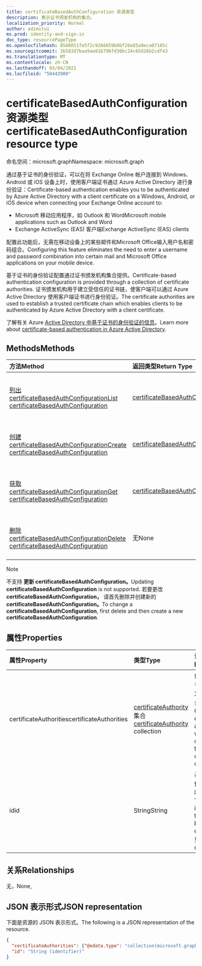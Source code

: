 ```yaml
---
title: certificateBasedAuthConfiguration 资源类型
description: 表示证书颁发机构的集合。
localization_priority: Normal
author: adimitui
ms.prod: identity-and-sign-in
doc_type: resourcePageType
ms.openlocfilehash: 8580851fe5f2c9266659b0bf26e85a9eca07185c
ms.sourcegitcommit: 3b583d7baa9ae81b796fd30bc24c65d26b2cdf43
ms.translationtype: MT
ms.contentlocale: zh-CN
ms.lasthandoff: 03/04/2021
ms.locfileid: "50443900"
---
```

# <a name="certificatebasedauthconfiguration-resource-type"></a><span data-ttu-id="9b079-103">certificateBasedAuthConfiguration 资源类型</span><span class="sxs-lookup"><span data-stu-id="9b079-103">certificateBasedAuthConfiguration resource type</span></span>

<span data-ttu-id="9b079-104">命名空间：microsoft.graph</span><span class="sxs-lookup"><span data-stu-id="9b079-104">Namespace: microsoft.graph</span></span>

<span data-ttu-id="9b079-105">通过基于证书的身份验证，可以在将 Exchange Online 帐户连接到 Windows、Android 或 iOS 设备上时，使用客户端证书通过 Azure Active Directory 进行身份验证：</span><span class="sxs-lookup"><span data-stu-id="9b079-105">Certificate-based authentication enables you to be authenticated by Azure Active Directory with a client certificate on a Windows, Android, or iOS device when connecting your Exchange Online account to:</span></span>

- <span data-ttu-id="9b079-106">Microsoft 移动应用程序，如 Outlook 和 Word</span><span class="sxs-lookup"><span data-stu-id="9b079-106">Microsoft mobile applications such as Outlook and Word</span></span>
- <span data-ttu-id="9b079-107">Exchange ActiveSync (EAS) 客户端</span><span class="sxs-lookup"><span data-stu-id="9b079-107">Exchange ActiveSync (EAS) clients</span></span>

<span data-ttu-id="9b079-108">配置此功能后，无需在移动设备上的某些邮件和Microsoft Office输入用户名和密码组合。</span><span class="sxs-lookup"><span data-stu-id="9b079-108">Configuring this feature eliminates the need to enter a username and password combination into certain mail and Microsoft Office applications on your mobile device.</span></span>

<span data-ttu-id="9b079-109">基于证书的身份验证配置通过证书颁发机构集合提供。</span><span class="sxs-lookup"><span data-stu-id="9b079-109">Certificate-based authentication configuration is provided through a collection of certificate authorities.</span></span> <span data-ttu-id="9b079-110">证书颁发机构用于建立受信任的证书链，使客户端可以通过 Azure Active Directory 使用客户端证书进行身份验证。</span><span class="sxs-lookup"><span data-stu-id="9b079-110">The certificate authorities are used to establish a trusted certificate chain which enables clients to be authenticated by Azure Active Directory with a client certificate.</span></span>

<span data-ttu-id="9b079-111">了解有关 Azure [Active Directory 中基于证书的身份验证的信息](/azure/active-directory/authentication/active-directory-certificate-based-authentication-get-started)。</span><span class="sxs-lookup"><span data-stu-id="9b079-111">Learn more about [certificate-based authentication in Azure Active Directory](/azure/active-directory/authentication/active-directory-certificate-based-authentication-get-started).</span></span>

## <a name="methods"></a><span data-ttu-id="9b079-112">Methods</span><span class="sxs-lookup"><span data-stu-id="9b079-112">Methods</span></span>

| <span data-ttu-id="9b079-113">方法</span><span class="sxs-lookup"><span data-stu-id="9b079-113">Method</span></span>       | <span data-ttu-id="9b079-114">返回类型</span><span class="sxs-lookup"><span data-stu-id="9b079-114">Return Type</span></span> | <span data-ttu-id="9b079-115">说明</span><span class="sxs-lookup"><span data-stu-id="9b079-115">Description</span></span> |
|:-------------|:------------|:------------|
| [<span data-ttu-id="9b079-116">列出 certificateBasedAuthConfiguration</span><span class="sxs-lookup"><span data-stu-id="9b079-116">List certificateBasedAuthConfiguration</span></span>](../api/certificatebasedauthconfiguration-list.md) | [<span data-ttu-id="9b079-117">certificateBasedAuthConfiguration</span><span class="sxs-lookup"><span data-stu-id="9b079-117">certificateBasedAuthConfiguration</span></span>](certificatebasedauthconfiguration.md) | <span data-ttu-id="9b079-118">列出 **certificateBasedAuthConfiguration 集合** 的属性。</span><span class="sxs-lookup"><span data-stu-id="9b079-118">List the properties of the **certificateBasedAuthConfiguration** collection.</span></span> |
| [<span data-ttu-id="9b079-119">创建 certificateBasedAuthConfiguration</span><span class="sxs-lookup"><span data-stu-id="9b079-119">Create certificateBasedAuthConfiguration</span></span>](../api/certificatebasedauthconfiguration-post-certificatebasedauthconfiguration.md) | [<span data-ttu-id="9b079-120">certificateBasedAuthConfiguration</span><span class="sxs-lookup"><span data-stu-id="9b079-120">certificateBasedAuthConfiguration</span></span>](certificatebasedauthconfiguration.md) | <span data-ttu-id="9b079-121">创建新的 **certificateBasedAuthConfiguration** 对象。</span><span class="sxs-lookup"><span data-stu-id="9b079-121">Create a new **certificateBasedAuthConfiguration** object.</span></span> |
| [<span data-ttu-id="9b079-122">获取 certificateBasedAuthConfiguration</span><span class="sxs-lookup"><span data-stu-id="9b079-122">Get certificateBasedAuthConfiguration</span></span>](../api/certificatebasedauthconfiguration-get.md) | [<span data-ttu-id="9b079-123">certificateBasedAuthConfiguration</span><span class="sxs-lookup"><span data-stu-id="9b079-123">certificateBasedAuthConfiguration</span></span>](certificatebasedauthconfiguration.md) | <span data-ttu-id="9b079-124">读取 **certificateBasedAuthConfiguration 对象** 的属性。</span><span class="sxs-lookup"><span data-stu-id="9b079-124">Read the properties of a **certificateBasedAuthConfiguration** object.</span></span> |
| [<span data-ttu-id="9b079-125">删除 certificateBasedAuthConfiguration</span><span class="sxs-lookup"><span data-stu-id="9b079-125">Delete certificateBasedAuthConfiguration</span></span>](../api/certificatebasedauthconfiguration-delete.md) | <span data-ttu-id="9b079-126">无</span><span class="sxs-lookup"><span data-stu-id="9b079-126">None</span></span> | <span data-ttu-id="9b079-127">删除 **certificateBasedAuthConfiguration** 对象。</span><span class="sxs-lookup"><span data-stu-id="9b079-127">Delete a **certificateBasedAuthConfiguration** object.</span></span> |

>[!NOTE]
><span data-ttu-id="9b079-128">不支持 **更新 certificateBasedAuthConfiguration。**</span><span class="sxs-lookup"><span data-stu-id="9b079-128">Updating **certificateBasedAuthConfiguration** is not supported.</span></span> <span data-ttu-id="9b079-129">若要更改 **certificateBasedAuthConfiguration，** 请首先删除并创建新的 **certificateBasedAuthConfiguration。**</span><span class="sxs-lookup"><span data-stu-id="9b079-129">To change a **certificateBasedAuthConfiguration**, first delete and then create a new **certificateBasedAuthConfiguration**.</span></span>

## <a name="properties"></a><span data-ttu-id="9b079-130">属性</span><span class="sxs-lookup"><span data-stu-id="9b079-130">Properties</span></span>

| <span data-ttu-id="9b079-131">属性</span><span class="sxs-lookup"><span data-stu-id="9b079-131">Property</span></span>     | <span data-ttu-id="9b079-132">类型</span><span class="sxs-lookup"><span data-stu-id="9b079-132">Type</span></span>        | <span data-ttu-id="9b079-133">说明</span><span class="sxs-lookup"><span data-stu-id="9b079-133">Description</span></span> |
|:-------------|:------------|:------------|
|<span data-ttu-id="9b079-134">certificateAuthorities</span><span class="sxs-lookup"><span data-stu-id="9b079-134">certificateAuthorities</span></span>|<span data-ttu-id="9b079-135">[certificateAuthority](certificateauthority.md) 集合</span><span class="sxs-lookup"><span data-stu-id="9b079-135">[certificateAuthority](certificateauthority.md) collection</span></span>|<span data-ttu-id="9b079-136">创建受信任证书链的证书颁发机构的集合。</span><span class="sxs-lookup"><span data-stu-id="9b079-136">Collection of certificate authorities which creates a trusted certificate chain.</span></span>|
|<span data-ttu-id="9b079-137">id</span><span class="sxs-lookup"><span data-stu-id="9b079-137">id</span></span>|<span data-ttu-id="9b079-138">String</span><span class="sxs-lookup"><span data-stu-id="9b079-138">String</span></span>|<span data-ttu-id="9b079-139">基于证书的身份验证配置的唯一标识符。</span><span class="sxs-lookup"><span data-stu-id="9b079-139">The unique identifier of the certificate based auth configuration.</span></span> <span data-ttu-id="9b079-140">只读。</span><span class="sxs-lookup"><span data-stu-id="9b079-140">Read-only.</span></span>|

## <a name="relationships"></a><span data-ttu-id="9b079-141">关系</span><span class="sxs-lookup"><span data-stu-id="9b079-141">Relationships</span></span>

<span data-ttu-id="9b079-142">无，</span><span class="sxs-lookup"><span data-stu-id="9b079-142">None,</span></span>

## <a name="json-representation"></a><span data-ttu-id="9b079-143">JSON 表示形式</span><span class="sxs-lookup"><span data-stu-id="9b079-143">JSON representation</span></span>

<span data-ttu-id="9b079-144">下面是资源的 JSON 表示形式。</span><span class="sxs-lookup"><span data-stu-id="9b079-144">The following is a JSON representation of the resource.</span></span>

<!-- {
  "blockType": "resource",
  "optionalProperties": [

  ],
  "@odata.type": "microsoft.graph.certificateBasedAuthConfiguration",
  "keyProperty": "id"
}-->

```json
{
  "certificateAuthorities": {"@odata.type": "collection(microsoft.graph.certificateAuthority)"},
  "id": "String (identifier)"
}
```

<!-- uuid: 16cd6b66-4b1a-43a1-adaf-3a886856ed98
2019-02-04 14:57:30 UTC -->
<!-- {
  "type": "#page.annotation",
  "description": "certificateBasedAuthConfiguration resource",
  "keywords": "",
  "section": "documentation",
  "tocPath": ""
}-->
